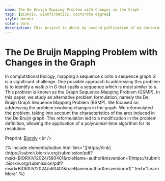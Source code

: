 ```yaml
---
name: The De Bruijn Mapping Problem with Changes in the Graph
tags: [BioRxiv, Bionfirmatics, Doctorate degree]
style: border
color: dark
description: This project is about my second publication of my doctorate degree.
---
```


# The De Bruijn Mapping Problem with Changes in the Graph

In computational biology, mapping a sequence s onto a sequence graph G is a significant challenge. One possible approach to addressing this problem is to identify a walk p in G that spells a sequence
which is most similar to s. This problem is known as the Graph Sequence Mapping Problem (GSMP). In this paper, we study an alternative problem
formulation, namely the De Bruijn Graph Sequence Mapping Problem (BSMP). We focused on addressing the problem involving changes in the
graph. We reformulated the problem, taking into account the characteristics of the arcs induced in the De Bruijn graph. This reformulation led
to a modification in the problem definition, allowing the application of a polynomial-time algorithm for its resolution.

Preprint: [Biorxiv]([https://www.biorxiv.org/content/10.1101/2023.02.05.527069v3](https://submit.biorxiv.org/submission/pdf?msid=BIORXIV/2024/580401&roleName=author&msversion=1)) <br />

<p class="text-center">
{% include elements/button.html link="[[https://link](https://submit.biorxiv.org/submission/pdf?msid=BIORXIV/2024/580401&roleName=author&msversion=1)https://submit.biorxiv.org/submission/pdf?msid=BIORXIV/2024/580401&roleName=author&msversion=1)" text="Learn More" %}
</p>
